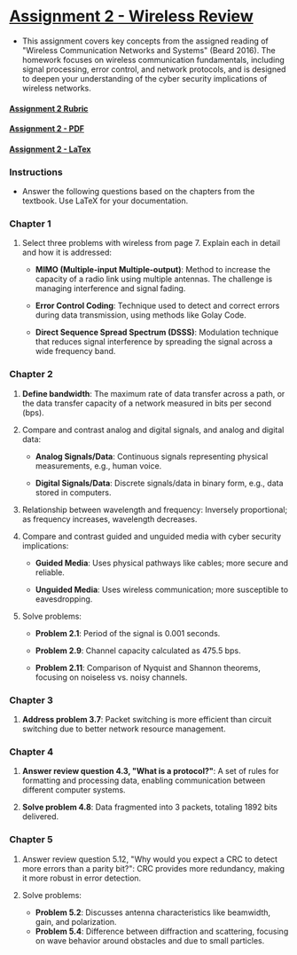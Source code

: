 # [Assignment 2 - Wireless Review]()


- This assignment covers key concepts from the assigned reading of "Wireless Communication Networks and Systems" (Beard 2016). The homework focuses on wireless communication fundamentals, including signal processing, error control, and network protocols, and is designed to deepen your understanding of the cyber security implications of wireless networks.

#### [Assignment 2 Rubric](https://github.com/MarkShinozaki/CPTS427-CyberSecurityOfWireless-DistributedSystems/blob/Assignments/Homework%202/Homework%202%20-%20Wireless%20Review.png)
#### [Assignment 2 - PDF](https://github.com/MarkShinozaki/CPTS427-CyberSecurityOfWireless-DistributedSystems/blob/Assignments/Homework%202/Cpts427-Homework2-PDF.pdf)
#### [Assignment 2 - LaTex](https://github.com/MarkShinozaki/CPTS427-CyberSecurityOfWireless-DistributedSystems/blob/Assignments/Homework%202/Homework2-LaTex.tex)


### Instructions
- Answer the following questions based on the chapters from the textbook. Use LaTeX for your documentation.

### Chapter 1
1. Select three problems with wireless from page 7. Explain each in detail and how it is addressed:
   
    - **MIMO (Multiple-input Multiple-output)**: Method to increase the capacity of a radio link using multiple antennas. The challenge is managing interference and signal fading.
    
    - **Error Control Coding**: Technique used to detect and correct errors during data transmission, using methods like Golay Code.
    
    - **Direct Sequence Spread Spectrum (DSSS)**: Modulation technique that reduces signal interference by spreading the signal across a wide frequency band.

### Chapter 2

1. **Define bandwidth**: The maximum rate of data transfer across a path, or the data transfer capacity of a network measured in bits per second (bps).

2. Compare and contrast analog and digital signals, and analog and digital data:
    - **Analog Signals/Data**: Continuous signals representing physical measurements, e.g., human voice.
    
    - **Digital Signals/Data**: Discrete signals/data in binary form, e.g., data stored in computers.

3. Relationship between wavelength and frequency: Inversely proportional; as frequency increases, wavelength decreases.

4. Compare and contrast guided and unguided media with cyber security implications:
    - **Guided Media**: Uses physical pathways like cables; more secure and reliable.
    
    - **Unguided Media**: Uses wireless communication; more susceptible to eavesdropping.

5. Solve problems:
    - **Problem 2.1**: Period of the signal is 0.001 seconds.

    - **Problem 2.9**: Channel capacity calculated as 475.5 bps.

    - **Problem 2.11**: Comparison of Nyquist and Shannon theorems, focusing on noiseless vs. noisy channels.

### Chapter 3
1. **Address problem 3.7**: Packet switching is more efficient than circuit switching due to better network resource management.

### Chapter 4
1. **Answer review question 4.3, "What is a protocol?"**: A set of rules for formatting and processing data, enabling communication between different computer systems.

2. **Solve problem 4.8**: Data fragmented into 3 packets, totaling 1892 bits delivered.

### Chapter 5
1. Answer review question 5.12, "Why would you expect a CRC to detect more errors than a parity bit?": CRC provides more redundancy, making it more robust in error detection.

2. Solve problems:
    - **Problem 5.2**: Discusses antenna characteristics like beamwidth, gain, and polarization.
    - **Problem 5.4**: Difference between diffraction and scattering, focusing on wave behavior around obstacles and due to small particles.






















